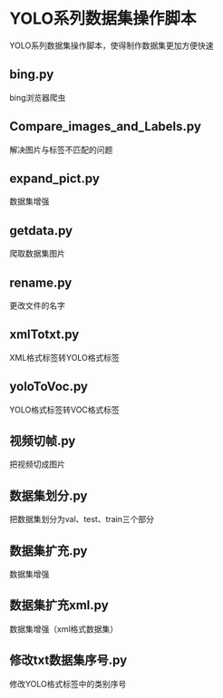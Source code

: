 # YOLO系列数据集操作脚本
YOLO系列数据集操作脚本，使得制作数据集更加方便快速

## bing.py
bing浏览器爬虫 

## Compare_images_and_Labels.py 
解决图片与标签不匹配的问题 

## expand_pict.py 
数据集增强 

## getdata.py
爬取数据集图片 

## rename.py 
更改文件的名字 

## xmlTotxt.py 
XML格式标签转YOLO格式标签 

## yoloToVoc.py 
YOLO格式标签转VOC格式标签 

## 视频切帧.py 
把视频切成图片 

## 数据集划分.py 
把数据集划分为val、test、train三个部分 

## 数据集扩充.py 
数据集增强 

## 数据集扩充xml.py
数据集增强（xml格式数据集） 

## 修改txt数据集序号.py 
修改YOLO格式标签中的类别序号


